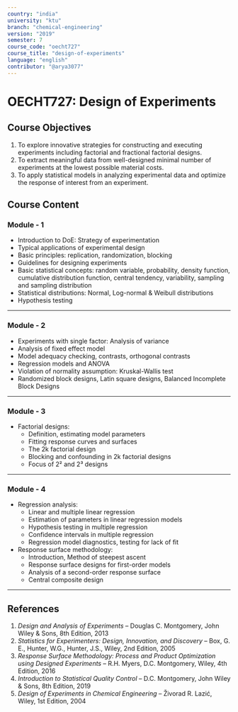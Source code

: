 ```yaml
---
country: "india"
university: "ktu"
branch: "chemical-engineering"
version: "2019"
semester: 7
course_code: "oecht727"
course_title: "design-of-experiments"
language: "english"
contributor: "@arya3077"
---
```


# OECHT727: Design of Experiments

## Course Objectives
1. To explore innovative strategies for constructing and executing experiments including factorial and fractional factorial designs.
2. To extract meaningful data from well-designed minimal number of experiments at the lowest possible material costs.
3. To apply statistical models in analyzing experimental data and optimize the response of interest from an experiment.

## Course Content

### Module - 1
* Introduction to DoE: Strategy of experimentation
* Typical applications of experimental design
* Basic principles: replication, randomization, blocking
* Guidelines for designing experiments
* Basic statistical concepts: random variable, probability, density function, cumulative distribution function, central tendency, variability, sampling and sampling distribution
* Statistical distributions: Normal, Log-normal & Weibull distributions
* Hypothesis testing  
---

### Module - 2
* Experiments with single factor: Analysis of variance
* Analysis of fixed effect model
* Model adequacy checking, contrasts, orthogonal contrasts
* Regression models and ANOVA
* Violation of normality assumption: Kruskal-Wallis test
* Randomized block designs, Latin square designs, Balanced Incomplete Block Designs  

---
### Module - 3
* Factorial designs:
  - Definition, estimating model parameters
  - Fitting response curves and surfaces
  - The 2k factorial design
  - Blocking and confounding in 2k factorial designs
  - Focus of 2² and 2³ designs  

---
### Module - 4
* Regression analysis:
  - Linear and multiple linear regression
  - Estimation of parameters in linear regression models
  - Hypothesis testing in multiple regression
  - Confidence intervals in multiple regression
  - Regression model diagnostics, testing for lack of fit
* Response surface methodology:
  - Introduction, Method of steepest ascent
  - Response surface designs for first-order models
  - Analysis of a second-order response surface
  - Central composite design  
---
## References
1. *Design and Analysis of Experiments* – Douglas C. Montgomery, John Wiley & Sons, 8th Edition, 2013
2. *Statistics for Experimenters: Design, Innovation, and Discovery* – Box, G. E., Hunter, W.G., Hunter, J.S., Wiley, 2nd Edition, 2005
3. *Response Surface Methodology: Process and Product Optimization using Designed Experiments* – R.H. Myers, D.C. Montgomery, Wiley, 4th Edition, 2016
4. *Introduction to Statistical Quality Control* – D.C. Montgomery, John Wiley & Sons, 8th Edition, 2019
5. *Design of Experiments in Chemical Engineering* – Živorad R. Lazić, Wiley, 1st Edition, 2004
